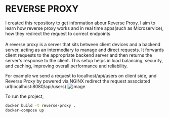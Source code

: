# REVERSE PROXY


I created this repository to get information abour Reverse Proxy. I aim to learn how reverse proxy works and in real time apps(such as Microservice), how they redirect the request to correct endpoints<br><br>
A reverse proxy is a server that sits between client devices and a backend server, acting as an intermediary to manage and direct requests.
It forwards client requests to the appropriate backend server and then returns the server's response to the client. 
This setup helps in load balancing, security, and caching, improving overall performance and reliability.

For example we send a request to localhost/api/users on client side, and Reverse Proxy by powered via NGINX redirect the request associated url(localhost:8080/api/users)
![image](https://github.com/user-attachments/assets/2706f221-41ab-4eae-a89d-158fed9b44c5)

To run the project,
```bash
docker build -t reverse-proxy .
docker-compose up


